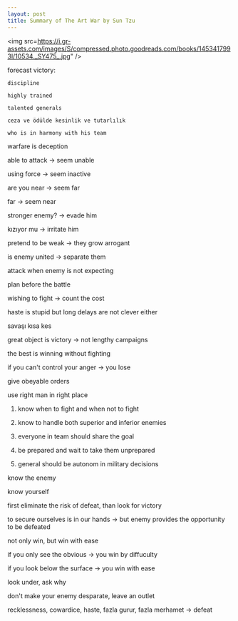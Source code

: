 ```yaml
---
layout: post
title: Summary of The Art War by Sun Tzu 
---
```


<img src=https://i.gr-assets.com/images/S/compressed.photo.goodreads.com/books/1453417993l/10534._SY475_.jpg" /> 


forecast victory:

	discipline 

	highly trained

	talented generals 

	ceza ve ödülde kesinlik ve tutarlılık 

	who is in harmony with his team 

warfare is deception 

able to attack -> seem unable 

using force -> seem inactive 

are you near -> seem far 

far -> seem near 

stronger enemy? -> evade him 

kızıyor mu -> irritate him 

pretend to be weak -> they grow arrogant 

is enemy united -> separate them 

attack when enemy is not expecting 

plan before the battle

wishing to fight -> count the cost 

haste is stupid but long delays are not clever either

savaşı kısa kes 

great object is victory -> not lengthy campaigns

the best is winning without fighting 

if you can't control your anger -> you lose 

give obeyable orders

use right man in right place 

1. know when to fight and when not to fight 

2. know to handle both superior and inferior enemies

3. everyone in team should share the goal 

4. be prepared and wait to take them unprepared

5. general should be autonom in military decisions


know the enemy 

know yourself 

first eliminate the risk of defeat, than look for victory 

to secure ourselves is in our hands -> but enemy provides the opportunity to be defeated

not only win, but win with ease 

if you only see the obvious -> you win by diffuculty 

if you look below the surface -> you win with ease 

look under, ask why 

don't make your enemy desparate, leave an outlet 

recklessness, cowardice, haste, fazla gurur, fazla merhamet -> defeat 

